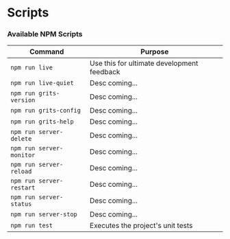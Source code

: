 Scripts
==========

### Available NPM Scripts

Command                         | Purpose
------------------------------- | ----------------------------------------------
`npm run live`                  | Use this for ultimate development feedback
`npm run live-quiet`            | Desc coming...
`npm run grits-version`         | Desc coming...
`npm run grits-config`          | Desc coming...
`npm run grits-help`            | Desc coming...
`npm run server-delete`         | Desc coming...
`npm run server-monitor`        | Desc coming...
`npm run server-reload`         | Desc coming...
`npm run server-restart`        | Desc coming...
`npm run server-status`         | Desc coming...
`npm run server-stop`           | Desc coming...
`npm run test`                  | Executes the project's unit tests